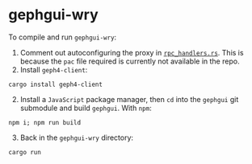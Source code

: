 # gephgui-wry

To compile and run `gephgui-wry`:

1. Comment out autoconfiguring the proxy in [`rpc_handlers.rs`](https://github.com/geph-official/gephgui-wry/blob/master/src/rpc_handler.rs#L146). This is because the `pac` file required is currently not available in the repo.
2. Install `geph4-client`:
  ```shell!
  cargo install geph4-client
  ```
  
2. Install a `JavaScript` package manager, then `cd` into the `gephgui` git submodule and build `gephgui`. With `npm`:
  ```shell!
  npm i; npm run build
  ```
3. Back in the `gephgui-wry` directory:
  ```shell!
  cargo run
  ```
